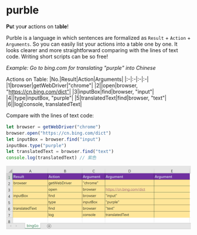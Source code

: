 # purble
**Pu**t you**r** actions on ta**ble**!

Purble is a language in which sentences are formalized as `Result` + `Action` + `Arguments`. So you can easily list your actions into a table one by one. It looks clearer and more straightforward comparing with the lines of text code. Writing short scripts can be so free!

*Example: Go to bing.com for translating "purple" into Chinese*

Actions on Table:
|No.|Result|Action|Arguments|
|:-|:-|:-|:-|
|1|browser|getWebDriver|"chrome"|
|2||open|browser, "https://cn.bing.com/dict"|
|3|inputBox|find|browser, "input"|
|4||type|inputBox, "purple"|
|5|translatedText|find|browser, "text"|
|6||log|console, translatedText|

Compare with the lines of text code:
``` javascript
let browser = getWebDriver("chrome")
browser.open("https://cn.bing.com/dict")
let inputBox = browser.find("input")
inputBox.type("purple")
let translatedText = browser.find("text")
console.log(translatedText) // 紫色
```

![actions-on-table](https://github.com/simpleliangsl/purble/raw/main/actions-on-table.png)
